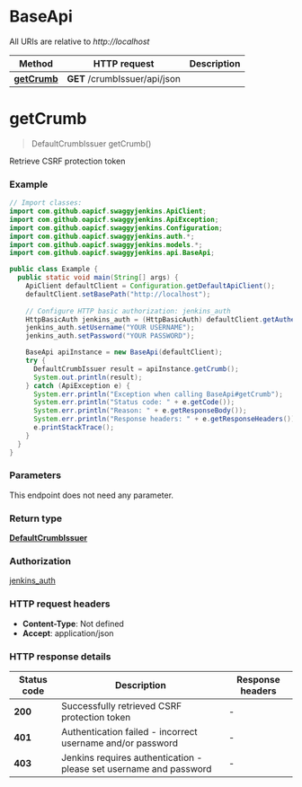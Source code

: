 # BaseApi

All URIs are relative to *http://localhost*

| Method | HTTP request | Description |
|------------- | ------------- | -------------|
| [**getCrumb**](BaseApi.md#getCrumb) | **GET** /crumbIssuer/api/json |  |


<a id="getCrumb"></a>
# **getCrumb**
> DefaultCrumbIssuer getCrumb()



Retrieve CSRF protection token

### Example
```java
// Import classes:
import com.github.oapicf.swaggyjenkins.ApiClient;
import com.github.oapicf.swaggyjenkins.ApiException;
import com.github.oapicf.swaggyjenkins.Configuration;
import com.github.oapicf.swaggyjenkins.auth.*;
import com.github.oapicf.swaggyjenkins.models.*;
import com.github.oapicf.swaggyjenkins.api.BaseApi;

public class Example {
  public static void main(String[] args) {
    ApiClient defaultClient = Configuration.getDefaultApiClient();
    defaultClient.setBasePath("http://localhost");
    
    // Configure HTTP basic authorization: jenkins_auth
    HttpBasicAuth jenkins_auth = (HttpBasicAuth) defaultClient.getAuthentication("jenkins_auth");
    jenkins_auth.setUsername("YOUR USERNAME");
    jenkins_auth.setPassword("YOUR PASSWORD");

    BaseApi apiInstance = new BaseApi(defaultClient);
    try {
      DefaultCrumbIssuer result = apiInstance.getCrumb();
      System.out.println(result);
    } catch (ApiException e) {
      System.err.println("Exception when calling BaseApi#getCrumb");
      System.err.println("Status code: " + e.getCode());
      System.err.println("Reason: " + e.getResponseBody());
      System.err.println("Response headers: " + e.getResponseHeaders());
      e.printStackTrace();
    }
  }
}
```

### Parameters
This endpoint does not need any parameter.

### Return type

[**DefaultCrumbIssuer**](DefaultCrumbIssuer.md)

### Authorization

[jenkins_auth](../README.md#jenkins_auth)

### HTTP request headers

 - **Content-Type**: Not defined
 - **Accept**: application/json

### HTTP response details
| Status code | Description | Response headers |
|-------------|-------------|------------------|
| **200** | Successfully retrieved CSRF protection token |  -  |
| **401** | Authentication failed - incorrect username and/or password |  -  |
| **403** | Jenkins requires authentication - please set username and password |  -  |

